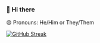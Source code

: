 ### 👋 Hi there
😄 Pronouns: He/Him or They/Them

[![GitHub Streak](http://github-readme-streak-stats.herokuapp.com?user=ItsGageHolland&theme=dark&date_format=j%20M%5B%20Y%5D)](https://git.io/streak-stats)


<!--
**ItsGageHolland/ItsGageHolland** is a ✨ _special_ ✨ repository because its `README.md` (this file) appears on your GitHub profile.

Here are some ideas to get you started:

- 🔭 I’m currently working on ...
- 🌱 I’m currently learning ...
- 👯 I’m looking to collaborate on ...
- 🤔 I’m looking for help with ...
- 💬 Ask me about ...
- 📫 How to reach me: ...
- 😄 Pronouns: ...
- ⚡ Fun fact: ...
-->

